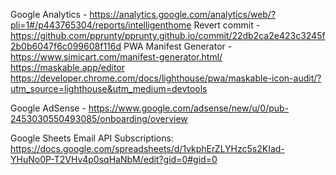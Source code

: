 Google Analytics - https://analytics.google.com/analytics/web/?pli=1#/p443765304/reports/intelligenthome
Revert commit - https://github.com/pprunty/pprunty.github.io/commit/22db2ca2e423c3245f2b0b6047f6c099608f116d
PWA Manifest Generator - https://www.simicart.com/manifest-generator.html/
https://maskable.app/editor
https://developer.chrome.com/docs/lighthouse/pwa/maskable-icon-audit/?utm_source=lighthouse&utm_medium=devtools

Google AdSense - https://www.google.com/adsense/new/u/0/pub-2453030550493085/onboarding/overview

Google Sheets Email API Subscriptions: https://docs.google.com/spreadsheets/d/1vkphErZLYHzc5s2KIad-YHuNo0P-T2VHv4p0sqHaNbM/edit?gid=0#gid=0